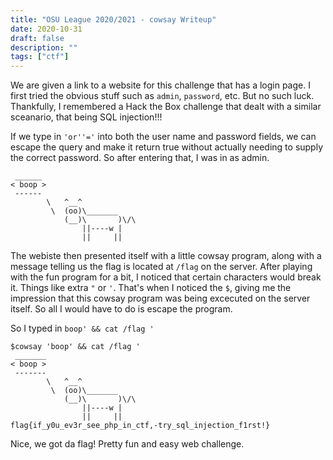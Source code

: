 ```yaml
---
title: "OSU League 2020/2021 - cowsay Writeup"
date: 2020-10-31
draft: false
description: ""
tags: ["ctf"]
---
```

We are given a link to a website for this challenge that has a login page.  I first tried the obvious stuff such as `admin`, `password`, etc.  But no such luck.  Thankfully, I remembered a Hack the Box challenge that dealt with a similar sceanario, that being SQL injection!!!

If we type in `'or''='` into both the user name and password fields, we can escape the query and make it return true without actually needing to supply the correct password.  So after entering that, I was in as admin.

```
 ______
< boop >
 ------
        \   ^__^
         \  (oo)\_______
            (__)\       )\/\
                ||----w |
                ||     ||
```

The webiste then presented itself with a little cowsay program, along with a message telling us the flag is located at `/flag` on the server. After playing with the fun program for a bit, I noticed that certain characters would break it.  Things like extra `"` or `'`.  That's when I noticed the `$`, giving me the impression that this cowsay program was being excecuted on the server itself.  So all I would have to do is escape the program.  

So I typed in `boop' && cat /flag '`

```
$cowsay 'boop' && cat /flag '
 _______
< boop >
 -------
        \   ^__^
         \  (oo)\_______
            (__)\       )\/\
                ||----w |
                ||     ||
flag{if_y0u_ev3r_see_php_in_ctf,-try_sql_injection_f1rst!}
```

Nice, we got da flag!  Pretty fun and easy web challenge.